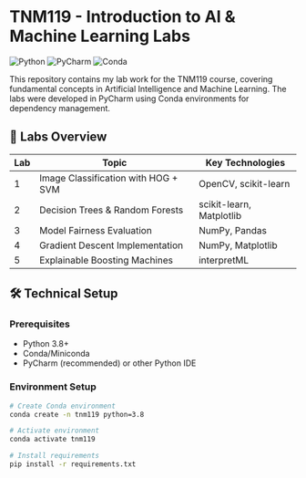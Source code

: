 # TNM119 - Introduction to AI & Machine Learning Labs

![Python](https://img.shields.io/badge/python-3.8%2B-blue)
![PyCharm](https://img.shields.io/badge/PyCharm-IDE-purple)
![Conda](https://img.shields.io/badge/Conda-Environment-green)

This repository contains my lab work for the TNM119 course, covering fundamental concepts in Artificial Intelligence and Machine Learning. The labs were developed in PyCharm using Conda environments for dependency management.

## 🧪 Labs Overview

| Lab | Topic | Key Technologies |
|-----|-------|------------------|
| 1 | Image Classification with HOG + SVM | OpenCV, scikit-learn |
| 2 | Decision Trees & Random Forests | scikit-learn, Matplotlib |
| 3 | Model Fairness Evaluation | NumPy, Pandas |
| 4 | Gradient Descent Implementation | NumPy, Matplotlib |
| 5 | Explainable Boosting Machines | interpretML |

## 🛠️ Technical Setup

### Prerequisites
- Python 3.8+
- Conda/Miniconda
- PyCharm (recommended) or other Python IDE

### Environment Setup
```bash
# Create Conda environment
conda create -n tnm119 python=3.8

# Activate environment
conda activate tnm119

# Install requirements
pip install -r requirements.txt

